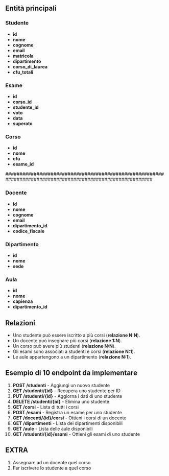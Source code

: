 ## Entità principali

### Studente
- **id**
- **nome**
- **cognome**
- **email**
- **matricola**
- **dipartimento**
- **corso_di_laurea**
- **cfu_totali**

### Esame
- **id**
- **corso_id**
- **studente_id**
- **voto**
- **data**
- **superato**

### Corso
- **id**
- **nome**
- **cfu**
- **esame_id**

############################################################################################################

### Docente
- **id**
- **nome**
- **cognome**
- **email**
- **dipartimento_id**
- **codice_fiscale**


### Dipartimento
- **id**
- **nome**
- **sede**

### Aula
- **id**
- **nome**
- **capienza**
- **dipartimento_id**

## Relazioni

- Uno studente può essere iscritto a più corsi (**relazione N:N**).
- Un docente può insegnare più corsi (**relazione 1:N**).
- Un corso può avere più studenti (**relazione N:N**).
- Gli esami sono associati a studenti e corsi (**relazione N:1**).
- Le aule appartengono a un dipartimento (**relazione N:1**).

## Esempio di 10 endpoint da implementare

1. **POST /studenti** - Aggiungi un nuovo studente
2. **GET /studenti/{id}** - Recupera uno studente per ID
3. **PUT /studenti/{id}** - Aggiorna i dati di uno studente
4. **DELETE /studenti/{id}** - Elimina uno studente
5. **GET /corsi** - Lista di tutti i corsi
6. **POST /esami** - Registra un esame per uno studente
7. **GET /docenti/{id}/corsi** - Ottieni i corsi di un docente
8. **GET /dipartimenti** - Lista dei dipartimenti disponibili
9. **GET /aule** - Lista delle aule disponibili
10. **GET /studenti/{id}/esami** - Ottieni gli esami di uno studente

## EXTRA
1. Assegnare ad un docente quel corso
2. Far iscrivere lo studente a quel corso